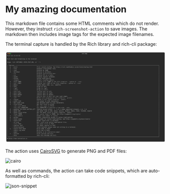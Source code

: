 # My amazing documentation

This markdown file contains some HTML comments which do not render.
However, they instruct `rich-screenshot-action` to save images.
The markdown then includes image tags for the expected image filenames.

The terminal capture is handled by the Rich library and rich-cli package:

<!-- rich-codex cmd rich-cli-help.svg "rich --help" -->

![rich-cli](rich-cli-help.svg)

The action uses [CairoSVG](https://cairosvg.org/) to generate PNG and PDF files:

<!-- rich-codex cmd cairo-help.png "cairosvg --help" -->

![cairo](cairo-help.png)

As well as commands, the action can take code snippets, which are auto-formatted by rich-cli:

<!-- rich-codex code example-json.svg
---
{"menu": {
  "id": "file", "value": "File",
  "popup": {
    "menuitem": [
      {"value": "New", "onclick": "CreateNewDoc()"},
      {"value": "Open", "onclick": "OpenDoc()"},
      {"value": "Close", "onclick": "CloseDoc()"}
    ]
  }
}}
-->
![json-snippet](example-json.svg)
